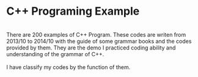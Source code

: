 # C++ Programing Example
<br>There are 200 examples of C++ Program. These codes are writen from 2013/10 to 2014/10 with the guide of some grammar books and the codes provided by them. They are the demo I practiced coding ability and understanding of the grammar of C++. </br>
<br>I have classify my codes by the function of them.</br>